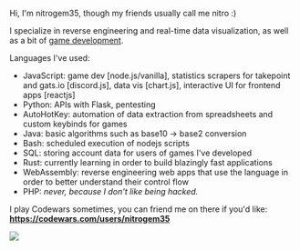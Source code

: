 Hi, I'm nitrogem35, though my friends usually call me nitro :)

I specialize in reverse engineering and real-time data visualization, as well as a bit of [game development](https://discord.gg/usNUSZAXGc).

Languages I've used:
- JavaScript: game dev [node.js/vanilla], statistics scrapers for takepoint and gats.io [discord.js], data vis [chart.js], interactive UI for frontend apps [reactjs]
- Python: APIs with Flask, pentesting
- AutoHotKey: automation of data extraction from spreadsheets and custom keybinds for games
- Java: basic algorithms such as base10 -> base2 conversion
- Bash: scheduled execution of nodejs scripts
- SQL: storing account data for users of games I've developed
- Rust: currently learning in order to build blazingly fast applications
- WebAssembly: reverse engineering web apps that use the language in order to better understand their control flow
- PHP: *never, because I don't like being hacked.*

I play Codewars sometimes, you can friend me on there if you'd like: **https://codewars.com/users/nitrogem35**

<img src="https://www.codewars.com/users/nitrogem35/badges/large">
